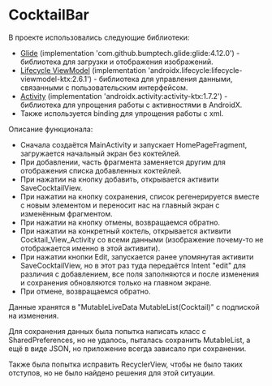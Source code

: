 
<!DOCTYPE html>
<html>
<head>
</head>
<body>

<h1>CocktailBar</h1>

<p>В проекте использовались следующие библиотеки:</p>

<ul>
<li><a href="https://github.com/bumptech/glide">Glide</a> (implementation 'com.github.bumptech.glide:glide:4.12.0') - библиотека для загрузки и отображения изображений.</li>
<li><a href="https://developer.android.com/jetpack/androidx/releases/lifecycle">Lifecycle ViewModel</a> (implementation 'androidx.lifecycle:lifecycle-viewmodel-ktx:2.6.1') - библиотека для управления данными, связанными с пользовательским интерфейсом.</li>
<li><a href="https://developer.android.com/jetpack/androidx/releases/activity">Activity</a> (implementation 'androidx.activity:activity-ktx:1.7.2') - библиотека для упрощения работы с активностями в AndroidX.</li>
<li>Также используется binding для упрощения работы с xml.</li>
</ul>



<p>Описание функционала:</p>

<ul>
<li>Сначала создаётся MainActivity и запускает HomePageFragment, загружается начальный экран без коктейлей.</li>
<li>При добавлении, часть фрагмента заменяется другим для отображения списка добавленных коктейлей.</li>
<li>При нажатии на кнопку добавить, открывается активити SaveCocktailView.</li>
<li>При нажатии на кнопку сохранения, список регенерируется вместе с новым элементом и переносит нас на главный экран с изменённым фрагментом.</li>
<li>При нажатии на кнопку отмены, возвращаемся обратно.</li>
<li>При нажатии на конкретный коктель, открывается активити Cocktail_View_Activity со всеми данными (изображение почему-то не отображается именно в этой активити).</li>
<li>При нажатии кнопки Edit, запускается ранее упомянутая активити SaveCocktailView, но в этот раз туда передаётся Intent "edit" для различия с добавлением, все поля заполняются и после изменения и сохранения обновляются только на главном экране.</li>
<li>При отмене, возвращаемся обратно.</li>
</ul>

<p>Данные хранятся в "MutableLiveData MutableList(Cocktail)" с подпиской на изменения.</p>

<p>Для сохранения данных была попытка написать класс с SharedPreferences, но не удалось, пыталась сохранить MutableList, а ещё в виде JSON, но приложение всегда зависало при сохранении.</p>

<p>Также была попытка исправить RecyclerView, чтобы не было таких отступов, но не было найдено решения для этой ситуации.</p>

</body>
</html>
